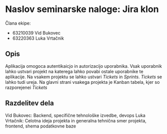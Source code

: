 # Naslov seminarske naloge: Jira klon
Člana ekipe:
- 63210039 Vid Bukovec
- 63220363 Luka Vrtačnik

## Opis
Aplikacija omogoca autentikaicjo in autorizacijo uporabnika. Vsak uporabnik lahko ustvari projekt na katerega lahko povabi ostale uporabnike te aplikacije.
Na vsakem projektu se lahko ustvari *Tickets* in *Sprints*. *Tickets* se lahko tudi ureja. Na glavni strani vsakega projekta je Kanban tabela, kjer so razporejenei *Tickets*

## Razdelitev dela

Vid Bukovec: Backend, specifične tehnološke izvedbe, devops
Luka Vrtačnik: Celotna ideja projekta in generalna tehnična smer projekta, frontend, shema podatkovne baze
